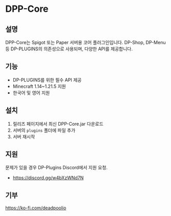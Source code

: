 # DPP-Core

## 설명

DPP-Core는 Spigot 또는 Paper 서버용 코어 플러그인입니다. DP-Shop, DP-Menu 등 DP-PLUGINS의 의존성으로 사용되며, 다양한 API를 제공합니다.

## 기능

- DP-PLUGINS를 위한 필수 API 제공
- Minecraft 1.14\~1.21.5 지원
- 한국어 및 영어 지원

## 설치

1. 릴리즈 페이지에서 최신 DPP-Core.jar 다운로드
2. 서버의 `plugins` 폴더에 파일 추가
3. 서버 재시작

## 지원

문제가 있을 경우 DP-Plugins Discord에서 지원 요청.
- https://discord.gg/w4bXzWNd7N

## 기부
https://ko-fi.com/deadpoolio
